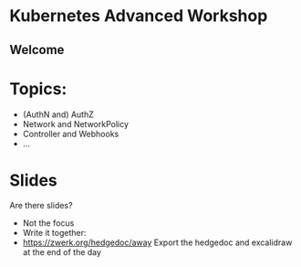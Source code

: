 # Kubernetes Advanced Workshop

## Welcome

# Topics:

* (AuthN and) AuthZ
* Network and NetworkPolicy
* Controller and Webhooks
* ...


# Slides

Are there slides? 

* Not the focus
* Write it together:
* https://zwerk.org/hedgedoc/away
Export the hedgedoc and excalidraw at the end of the day



<!--
* * https://s.42l.fr/2M3yenoy
-->
